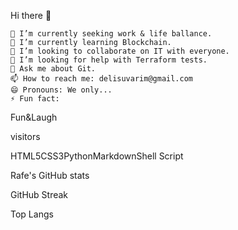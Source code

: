 Hi there 👋

    🔭 I’m currently seeking work & life ballance.
    🌱 I’m currently learning Blockchain.
    👯 I’m looking to collaborate on IT with everyone.
    🤔 I’m looking for help with Terraform tests.
    💬 Ask me about Git.
    📫 How to reach me: delisuvarim@gmail.com
    😄 Pronouns: We only...
    ⚡ Fun fact:


Fun&Laugh

visitors

HTML5CSS3PythonMarkdownShell Script

Rafe's GitHub stats

GitHub Streak

Top Langs
